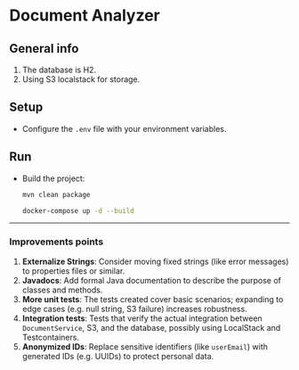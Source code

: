 # Document Analyzer

## General info
1. The database is H2.
2. Using S3 localstack for storage.


## Setup
- Configure the `.env` file with your environment variables.

## Run
- Build the project:
  ```bash
  mvn clean package
  ```

  ```bash
  docker-compose up -d --build
  ```

---

### Improvements points
1. **Externalize Strings**: Consider moving fixed strings (like error messages) to properties files or similar.
2. **Javadocs**: Add formal Java documentation to describe the purpose of classes and methods.
3. **More unit tests**: The tests created cover basic scenarios; expanding to edge cases (e.g. null string, S3 failure) increases robustness.
4. **Integration tests**: Tests that verify the actual integration between `DocumentService`, S3, and the database, possibly using LocalStack and Testcontainers.
5. **Anonymized IDs**: Replace sensitive identifiers (like `userEmail`) with generated IDs (e.g. UUIDs) to protect personal data.